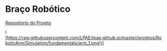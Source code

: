 # Braço Robótico

[Repositório do Projeto](https://github.com/LPAE/lpae.github.io/tree/master/projetos/RoboticArm)

![https://raw.githubusercontent.com/LPAE/lpae.github.io/master/projetos/RoboticArm/Simulation/fundamentals/arm_1.png]()

